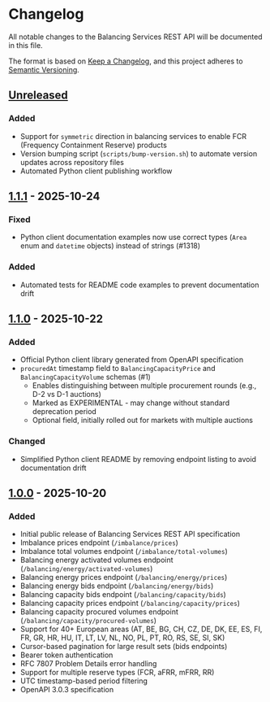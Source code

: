# Changelog

All notable changes to the Balancing Services REST API will be documented in this file.

The format is based on [Keep a Changelog](https://keepachangelog.com/en/1.0.0/),
and this project adheres to [Semantic Versioning](https://semver.org/spec/v2.0.0.html).

## [Unreleased]

### Added
- Support for `symmetric` direction in balancing services to enable FCR (Frequency Containment Reserve) products
- Version bumping script (`scripts/bump-version.sh`) to automate version updates across repository files
- Automated Python client publishing workflow

## [1.1.1] - 2025-10-24

### Fixed
- Python client documentation examples now use correct types (`Area` enum and `datetime` objects) instead of strings (#1318)

### Added
- Automated tests for README code examples to prevent documentation drift

## [1.1.0] - 2025-10-22

### Added
- Official Python client library generated from OpenAPI specification
- `procuredAt` timestamp field to `BalancingCapacityPrice` and `BalancingCapacityVolume` schemas (#1)
  - Enables distinguishing between multiple procurement rounds (e.g., D-2 vs D-1 auctions)
  - Marked as EXPERIMENTAL - may change without standard deprecation period
  - Optional field, initially rolled out for markets with multiple auctions

### Changed
- Simplified Python client README by removing endpoint listing to avoid documentation drift

## [1.0.0] - 2025-10-20

### Added
- Initial public release of Balancing Services REST API specification
- Imbalance prices endpoint (`/imbalance/prices`)
- Imbalance total volumes endpoint (`/imbalance/total-volumes`)
- Balancing energy activated volumes endpoint (`/balancing/energy/activated-volumes`)
- Balancing energy prices endpoint (`/balancing/energy/prices`)
- Balancing energy bids endpoint (`/balancing/energy/bids`)
- Balancing capacity bids endpoint (`/balancing/capacity/bids`)
- Balancing capacity prices endpoint (`/balancing/capacity/prices`)
- Balancing capacity procured volumes endpoint (`/balancing/capacity/procured-volumes`)
- Support for 40+ European areas (AT, BE, BG, CH, CZ, DE, DK, EE, ES, FI, FR, GR, HR, HU, IT, LT, LV, NL, NO, PL, PT, RO, RS, SE, SI, SK)
- Cursor-based pagination for large result sets (bids endpoints)
- Bearer token authentication
- RFC 7807 Problem Details error handling
- Support for multiple reserve types (FCR, aFRR, mFRR, RR)
- UTC timestamp-based period filtering
- OpenAPI 3.0.3 specification

[Unreleased]: https://github.com/balancing-services/rest-api/compare/v1.1.1...HEAD
[1.1.1]: https://github.com/balancing-services/rest-api/compare/v1.1.0...v1.1.1
[1.1.0]: https://github.com/balancing-services/rest-api/compare/v1.0.0...v1.1.0
[1.0.0]: https://github.com/balancing-services/rest-api/releases/tag/v1.0.0
